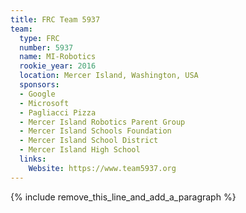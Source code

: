 ```yaml
---
title: FRC Team 5937
team:
  type: FRC
  number: 5937
  name: MI-Robotics
  rookie_year: 2016
  location: Mercer Island, Washington, USA
  sponsors:
  - Google
  - Microsoft
  - Pagliacci Pizza
  - Mercer Island Robotics Parent Group
  - Mercer Island Schools Foundation
  - Mercer Island School District
  - Mercer Island High School
  links:
    Website: https://www.team5937.org
---
```


{% include remove_this_line_and_add_a_paragraph %}
